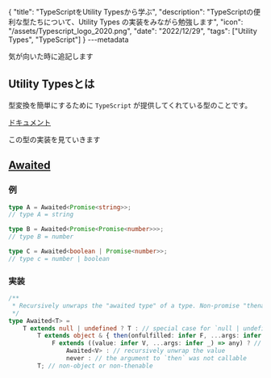 {
  "title": "TypeScriptをUtility Typesから学ぶ",
  "description": "TypeScriptの便利な型たちについて、Utility Types の実装をみながら勉強します",
  "icon": "/assets/Typescript_logo_2020.png",
  "date": "2022/12/29",
  "tags": ["Utility Types", "TypeScript"]
}
---metadata

気が向いた時に追記します

## Utility Typesとは
型変換を簡単にするために `TypeScript` が提供してくれている型のことです。

[ドキュメント](https://www.typescriptlang.org/docs/handbook/utility-types.html)

この型の実装を見ていきます

## [Awaited](https://www.typescriptlang.org/docs/handbook/utility-types.html#awaitedtype)

### 例
```typescript
type A = Awaited<Promise<string>>;
// type A = string

type B = Awaited<Promise<Promise<number>>>;
// type B = number

type C = Awaited<boolean | Promise<number>>;
// type c = number | boolean
```

### 実装
```typescript
/**
 * Recursively unwraps the "awaited type" of a type. Non-promise "thenables" should resolve to `never`. This emulates the behavior of `await`.
 */
type Awaited<T> =
    T extends null | undefined ? T : // special case for `null | undefined` when not in `--strictNullChecks` mode
        T extends object & { then(onfulfilled: infer F, ...args: infer _): any } ? // `await` only unwraps object types with a callable `then`. Non-object types are not unwrapped
            F extends ((value: infer V, ...args: infer _) => any) ? // if the argument to `then` is callable, extracts the first argument
                Awaited<V> : // recursively unwrap the value
                never : // the argument to `then` was not callable
        T; // non-object or non-thenable
```